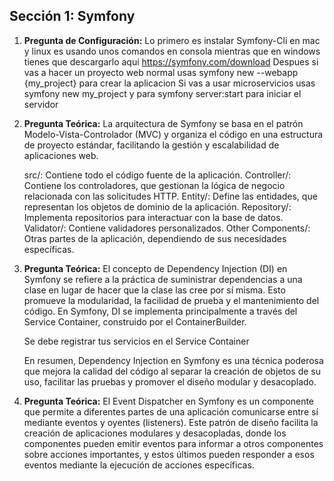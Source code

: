 ## Sección 1: Symfony

1. **Pregunta de Configuración:**
    Lo primero es instalar Symfony-Cli en mac y linux es usando unos comandos en consola mientras 
    que en windows tienes que descargarlo aqui https://symfony.com/download
    Despues si vas a hacer un proyecto web normal usas symfony new --webapp {my_project} para crear 
    la aplicacion
    Si vas a usar microservicios usas symfony new my_project
    y para symfony server:start para iniciar el servidor


3. **Pregunta Teórica:**
    La arquitectura de Symfony se basa en el patrón Modelo-Vista-Controlador (MVC) y organiza el código en una estructura de proyecto estándar, facilitando la gestión y escalabilidad de aplicaciones web.

    src/: Contiene todo el código fuente de la aplicación.
    Controller/: Contiene los controladores, que gestionan la lógica de negocio relacionada con las solicitudes HTTP.
    Entity/: Define las entidades, que representan los objetos de dominio de la aplicación.
    Repository/: Implementa repositorios para interactuar con la base de datos.
    Validator/: Contiene validadores personalizados.
    Other Components/: Otras partes de la aplicación, dependiendo de sus necesidades específicas.

6. **Pregunta Teórica:**
    El concepto de Dependency Injection (DI) en Symfony se refiere a la práctica de suministrar dependencias a una clase en lugar de hacer que la clase las cree por sí misma. Esto promueve la modularidad, la facilidad de prueba y el mantenimiento del código. En Symfony, DI se implementa principalmente a través del Service Container, construido por el ContainerBuilder.

    Se debe registrar tus servicios en el Service Container

    En resumen, Dependency Injection en Symfony es una técnica poderosa que mejora la calidad del código al separar la creación de objetos de su uso, facilitar las pruebas y promover el diseño modular y desacoplado.


8. **Pregunta Teórica:**
    El Event Dispatcher en Symfony es un componente que permite a diferentes partes de una aplicación comunicarse entre sí mediante eventos y oyentes (listeners). Este patrón de diseño facilita la creación de aplicaciones modulares y desacopladas, donde los componentes pueden emitir eventos para informar a otros componentes sobre acciones importantes, y estos últimos pueden responder a esos eventos mediante la ejecución de acciones específicas.

